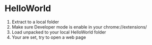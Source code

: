# HelloWorld
 
1. Extract to a local folder
2. Make sure Developer mode is enable in your chrome://extensions/
3. Load unpacked to your local HelloWorld folder
4. Your are set, try to open a web page